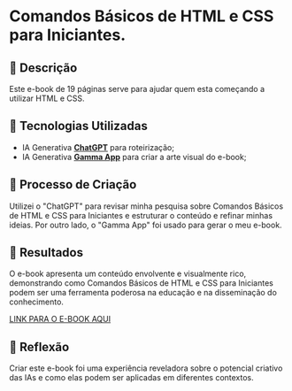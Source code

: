 # Comandos Básicos de HTML e CSS para Iniciantes.

## 📒 Descrição
Este e-book de 19 páginas serve para ajudar quem esta começando a utilizar HTML e CSS.

## 🤖 Tecnologias Utilizadas
- IA Generativa **[ChatGPT](https://chat.openai.com)** para roteirização;
- IA Generativa **[Gamma App]( https://gamma.app/)** para criar a arte visual do e-book;

## 🧐 Processo de Criação
Utilizei o "ChatGPT" para revisar minha pesquisa sobre Comandos Básicos de HTML e CSS para Iniciantes e estruturar o conteúdo e refinar minhas ideias. Por outro lado, o "Gamma App" foi usado para gerar o meu  e-book.

## 🚀 Resultados
O e-book apresenta um conteúdo envolvente e visualmente rico, demonstrando como Comandos Básicos de HTML e CSS para Iniciantes podem ser uma ferramenta poderosa na educação e na disseminação do conhecimento.

[LINK PARA O E-BOOK AQUI](exemplos/Comandos-Basicos-de-HTML-e-CSS-para-Iniciantes.pdf)

## 💭 Reflexão
Criar este e-book foi uma experiência reveladora sobre o potencial criativo das IAs e como elas podem ser aplicadas em diferentes contextos.
